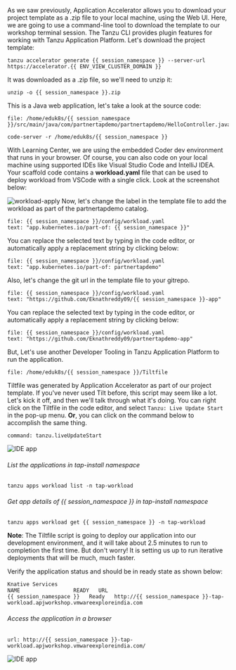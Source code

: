 As we saw previously, Application Accelerator allows you to download your project template as a .zip file to your local machine, using the Web UI. Here, we are going to use a command-line tool to download the template to our workshop terminal session. The Tanzu CLI provides plugin features for working with Tanzu Application Platform. Let's download the project template:

```execute
tanzu accelerator generate {{ session_namespace }} --server-url https://accelerator.{{ ENV_VIEW_CLUSTER_DOMAIN }}
```

It was downloaded as a .zip file, so we'll need to unzip it:

```execute
unzip -o {{ session_namespace }}.zip
```

This is a Java web application, let's take a look at the source code:

```editor:open-file
file: /home/eduk8s/{{ session_namespace }}/src/main/java/com/partnertapdemo/partnertapdemo/HelloController.java
```

```execute
code-server -r /home/eduk8s/{{ session_namespace }}
```

With Learning Center, we are using the embedded Coder dev environment that runs in your browser. Of course, you can also code on your local machine using supported IDEs like Visual Studio Code and IntelliJ IDEA. Your scaffold code contains a **workload.yaml** file that can be used to deploy workload from VSCode with a single click. Look at the screenshot below:

![workload-apply](images/tap-workload-apply.png)
Now, let's change the label in the template file to add the workload as part of the partnertapdemo catalog. 

```editor:select-matching-text
file: {{ session_namespace }}/config/workload.yaml
text: "app.kubernetes.io/part-of: {{ session_namespace }}"
```

You can replace the selected text by typing in the code editor, or automatically apply a replacement string by clicking below:

```editor:replace-text-selection
file: {{ session_namespace }}/config/workload.yaml
text: "app.kubernetes.io/part-of: partnertapdemo"
```
Also, let's change the git url in the template file to your gitrepo. 

```editor:select-matching-text
file: {{ session_namespace }}/config/workload.yaml
text: "https://github.com/Eknathreddy09/{{ session_namespace }}-app"
```

You can replace the selected text by typing in the code editor, or automatically apply a replacement string by clicking below:

```editor:replace-text-selection
file: {{ session_namespace }}/config/workload.yaml
text: "https://github.com/Eknathreddy09/partnertapdemo-app"
```

But, Let's use another Developer Tooling in Tanzu Application Platform to run the application.

```editor:open-file
file: /home/eduk8s/{{ session_namespace }}/Tiltfile
``` 

Tiltfile was generated by Application Accelerator as part of our project template. If you've never used Tilt before, this script may seem like a lot. Let's kick it off, and then we'll talk through what it's doing. You can right click on the Tiltfile in the code editor, and select `Tanzu: Live Update Start` in the pop-up menu. **Or**, you can click on the command below to accomplish the same thing.

```editor:execute-command
command: tanzu.liveUpdateStart
```

![IDE app](images/IDE-2.png)

###### List the applications in tap-install namespace

```execute
tanzu apps workload list -n tap-workload
```

###### Get app details of {{ session_namespace }} in tap-install namespace

```execute
tanzu apps workload get {{ session_namespace }} -n tap-workload
```

**Note**: The Tiltfile script is going to deploy our application into our development environment, and it will take about 2.5 minutes to run to completion the first time. But don't worry! It is setting us up to run iterative deployments that will be much, much faster.

Verify the application status and should be in ready state as shown below: 

```
Knative Services
NAME                 READY   URL
{{ session_namespace }}   Ready   http://{{ session_namespace }}-tap-workload.apjworkshop.vmwareexploreindia.com
```

###### Access the application in a browser

```dashboard:open-url
url: http://{{ session_namespace }}-tap-workload.apjworkshop.vmwareexploreindia.com/
```

![IDE app](images/IDE-1.png)

